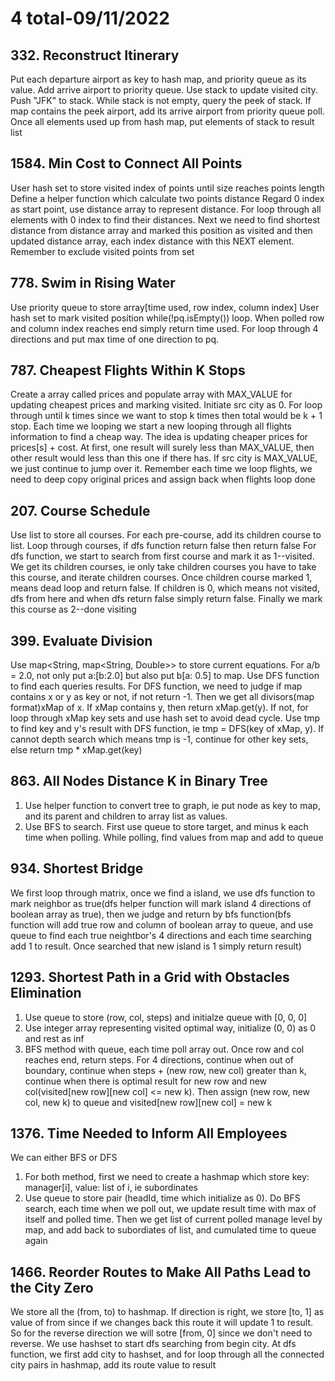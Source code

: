 # 4 total-09/11/2022

## 332. Reconstruct Itinerary
Put each departure airport as key to hash map, and priority queue as its value. Add arrive airport to priority queue.
Use stack to update visited city. Push "JFK" to stack.
While stack is not empty, query the peek of stack. If map contains the peek airport, add its arrive airport from priority queue poll. Once all elements used up from hash map, put elements of stack to result list

## 1584. Min Cost to Connect All Points
User hash set to store visited index of points until size reaches points length
Define a helper function which calculate two points distance
Regard 0 index as start point, use distance array to represent distance. For loop through all elements with 0 index to find their distances.
Next we need to find shortest distance from distance array and marked this position as visited and then updated distance array, each index distance with this NEXT element. Remember to exclude visited points from set

## 778. Swim in Rising Water
Use priority queue to store array[time used, row index, column index]
User hash set to mark visited position
while(!pq.isEmpty()) loop. When polled row and column index reaches end simply return time used.
For loop through 4 directions and put max time of one direction to pq.

## 787. Cheapest Flights Within K Stops
Create a array called prices and populate array with MAX_VALUE for updating cheapest prices and marking visited. Initiate src city as 0.
For loop through until k times since we want to stop k times then total would be k + 1 stop. 
Each time we looping we start a new looping through all flights information to find a cheap way. The idea is updating cheaper prices for prices[s] + cost. At first, one result will surely less than MAX_VALUE, then other result would less than this one if there has. If src city is MAX_VALUE, we just continue to jump over it. Remember each time we loop flights, we need to deep copy original prices and assign back when flights loop done

## 207. Course Schedule
Use list to store all courses. For each pre-course, add its children course to list. Loop through courses, if dfs function return false then return false
For dfs function, we start to search from first course and mark it as 1--visited. We get its children courses, ie only take children courses you have to take this course, and iterate children courses. Once children course marked 1, means dead loop and return false. If children is 0, which means not visited, dfs from here and when dfs return false simply return false. Finally we mark this course as 2--done visiting

## 399. Evaluate Division
Use map<String, map<String, Double>> to store current equations. For a/b = 2.0, not only put a:[b:2.0] but also put b[a: 0.5] to map.
Use DFS function to find each queries results. For DFS function, we need to judge if map contains x or y as key or not, if not return -1. Then we get all divisors(map format)xMap of x. If xMap contains y, then return xMap.get(y). If not, for loop through xMap key sets and use hash set to avoid dead cycle. Use tmp to find key and y's result with DFS function, ie tmp = DFS(key of xMap, y). If cannot depth search which means tmp is -1, continue for other key sets, else return tmp * xMap.get(key)

## 863. All Nodes Distance K in Binary Tree
1. Use helper function to convert tree to graph, ie put node as key to map, and its parent and children to array list as values.
2. Use BFS to search. First use queue to store target, and minus k each time when polling. While polling, find values from map and add to queue

## 934. Shortest Bridge
We first loop through matrix, once we find a island, we use dfs function to mark neighbor as true(dfs helper function will mark island 4 directions of boolean array as true), then we judge and return by bfs function(bfs function will add true row and column of boolean array to queue, and use queue to find each true neightbor's 4 directions and each time searching add 1 to result. Once searched that new island is 1 simply return result)

## 1293. Shortest Path in a Grid with Obstacles Elimination
1. Use queue to store (row, col, steps) and initialze queue with [0, 0, 0]
2. Use integer array representing visited optimal way, initialize (0, 0) as 0 and rest as inf
3. BFS method with queue, each time poll array out. Once row and col reaches end, return steps. For 4 directions, continue when out of boundary, continue when steps + (new row, new col) greater than k, continue when there is optimal result for new row and new col(visited[new row][new col] <= new k). Then assign (new row, new col, new k) to queue and visited[new row][new col] = new k

## 1376. Time Needed to Inform All Employees
We can either BFS or DFS
1. For both method, first we need to create a hashmap which store key: manager[i], value: list of i, ie subordinates
2. Use queue to store pair (headId, time which initialize as 0). Do BFS search, each time when we poll out, we update result time with max of itself and polled time. Then we get list of current polled manage level by map, and add back to subordiates of list, and cumulated time to queue again

## 1466. Reorder Routes to Make All Paths Lead to the City Zero
We store all the (from, to) to hashmap. If direction is right, we store [to, 1] as value of from since if we changes back this route it will update 1 to result. So for the reverse direction we will sotre [from, 0] since we don't need to reverse. We use hashset to start dfs searching from begin city. At dfs function, we first add city to hashset, and for loop through all the connected city pairs in hashmap, add its route value to result
